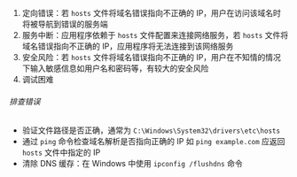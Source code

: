 1. 定向错误：若 `hosts` 文件将域名错误指向不正确的 IP，用户在访问该域名时将被导航到错误的服务端
2. 服务中断：应用程序依赖于 `hosts` 文件配置来连接网络服务，若 `hosts` 文件将域名错误指向不正确的 IP，应用程序将无法连接到该网络服务
3. 安全风险：若 `hosts` 文件将域名错误指向不正确的 IP，用户在不知情的情况下输入敏感信息如用户名和密码等，有较大的安全风险
4. 调试困难

###### 排查错误

- 验证文件路径是否正确，通常为 `C:\Windows\System32\drivers\etc\hosts`
- 通过 `ping` 命令检查域名解析是否指向正确的 IP 如 `ping example.com` 应返回 `hosts` 文件中指定的 IP
- 清除 DNS 缓存：在 Windows 中使用 `ipconfig /flushdns` 命令
